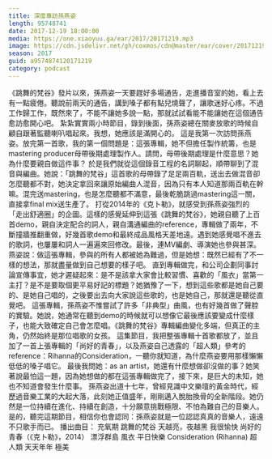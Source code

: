 ```yaml
---
title: 深度專訪孫燕姿
length: 95748741
date: 2017-12-19 18:00:00
media: https://one.xiaoyuu.ga/ear/2017/20171219.mp3
image: https://cdn.jsdelivr.net/gh/coxmos/cdn@master/ear/cover/20171219.jpeg
season: 2017
guid: a9574874120171219
category: podcast
---
```


《跳舞的梵谷》發片以來，孫燕姿一天要趕好多場通告，走進播音室的她，看上去有一點疲倦。聽說前兩天的通告，講到嗓子都有點兒燒聲了，讓歌迷好心疼。不過工作歸工作，既然來了，不能不讓她多說一點，那就試試看能不能讓她在這個通告愈訪愈開心吧。
紮紮實實兩小時節目，錄到後面，孫燕姿總在關麥放歌的時候自顧自跟著監聽喇叭唱起來。我想，她應該是滿開心的。
這是我第一次訪問孫燕姿。放完第一首歌，我的第一個問題是：這張專輯，她不但擔任製作統籌，也是mastering producer母帶後期處理製作人。請問，母帶後期處理是什麼意思？她為什麼要親自做這件事？
於是我們就從這個錄音工程的名詞聊起，順帶聊到了混音與編曲。她說：「跳舞的梵谷」這首歌的母帶錄了足足兩百軌，送出去做混音卻怎麼聽都不對，她決定拿回來讓原始編曲人混音，因為只有本人知道那兩百軌在幹嘛。混完送mastering，也是怎麼聽都不滿意，最後乾脆跳過mastering這一關，直接拿final mix送生產了。
打從2014年的《克卜勒》，就感受到孫燕姿強烈的「走出舒適圈」的企圖。這樣的感覺延伸到這張《跳舞的梵谷》，她親自聽了上百首demo，親自決定配合的詞人，親自溝通編曲的reference，專輯做了兩年，不斷撞牆推翻重做，好幾首歌demo和最終成品風格天差地遠。遇到她感覺唱不進去的歌詞，也屢屢和詞人一遍遍來回修改。最後，連MV編劇、導演她也參與甚深。燕姿說：做這張專輯，參與的所有人都被她為難過，但是她想：既然已經有了不一樣的想法，那就盡量做到自己想要的樣子吧。
直到專輯做完，和公司企劃同事討論宣傳事宜，她才遲疑起來：是不是該拿大家會比較習慣、喜歡的「風衣」當第一主打？是不是要取個更平易好記的標題？她猶豫了一下，想到這些歌都是她自己要的、是她自己唱的，之後要出去向大家說這些歌的，也是她自己，那就還是聽從直覺吧。
這張專輯，孫燕姿不惟嘗試了許多「非典型」曲風，也有好幾首做了聲腔的實驗。她說，她通常在聽到demo的時候就可以想像它最後應該要變成什麼樣子，也能大致確定自己會怎麼唱。《跳舞的梵谷》專輯編曲變化多端，但真正的主角，仍然始終是那位唱歌的女孩。
這集節目，我把整張專輯十首歌都放了，並且加了一首上張專輯的「尚好的青春」，以及燕姿自己透露的「超人類」參考的reference：Rihanna的Consideration，一聽你就知道，為什麼燕姿要用那樣懶懶低低的嗓子唱它。
最後我問她：as an artist，她還有什麼想做卻沒做的事？她笑著說最怕這一題，因為她想做的都在這張專輯做完了，接下來，是巨大的未知，她也不知道會發生什麼事。
孫燕姿出道十七年，曾經見識中文樂壇的黃金時代，經歷過音樂工業的大起大落，此刻她正值盛年，剛剛邁入脫胎換骨的全新階段。她仍然是一位持續在進化、持續在創造，十分願意挑戰極限、不怕為難自己的音樂人。
是的，聽完這期節目，相信你也會認同：孫燕姿就是一位認認真真的音樂人，遠遠不只歌手而已。
播出曲目：
充氧期
跳舞的梵谷
天越亮，夜越黑
我很愉快
尚好的青春（《克卜勒》，2014）
漂浮群島
風衣
平日快樂
Consideration (Rihanna)
超人類
天天年年
極美

